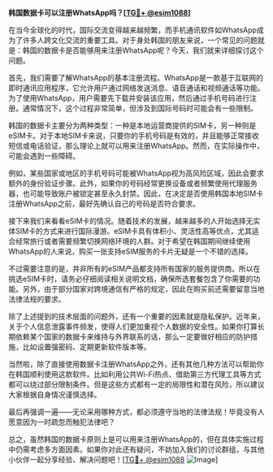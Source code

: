 **韩国数据卡可以注册WhatsApp吗？[[TG💪+ @esim1088](https://t.me/s/esim1088)]**

在当今全球化的时代，国际交流变得越来越频繁，而手机通讯软件如WhatsApp成为了许多人跨文化交流的重要工具。对于身处韩国的朋友来说，一个常见的问题就是：韩国的数据卡是否能够用来注册WhatsApp呢？今天，我们就来详细探讨这个问题。

首先，我们需要了解WhatsApp的基本注册流程。WhatsApp是一款基于互联网的即时通讯应用程序，它允许用户通过网络发送消息、语音通话和视频通话等功能。为了使用WhatsApp，用户需要先下载并安装该应用，然后通过手机号码进行注册。通常情况下，这个过程非常简单，但涉及到国际号码时可能会有一些限制。

韩国的数据卡主要分为两种类型：一种是本地运营商提供的SIM卡，另一种则是eSIM卡。对于本地SIM卡来说，只要你的手机号码是有效的，并且能够正常接收短信或电话验证，那么理论上就可以用来注册WhatsApp。然而，在实际操作中，可能会遇到一些障碍。

例如，某些国家或地区的手机号码可能被WhatsApp视为高风险区域，因此会要求额外的身份验证步骤。此外，如果你的号码经常更换设备或者频繁使用代理服务器，也可能导致账户被锁定甚至永久封禁。因此，在决定是否使用韩国本地SIM卡注册WhatsApp之前，最好先确认自己的号码是否符合要求。

接下来我们来看看eSIM卡的情况。随着技术的发展，越来越多的人开始选择无实体SIM卡的方式来进行国际漫游。eSIM卡具有体积小、灵活性高等优点，尤其适合经常旅行或者需要频繁切换网络环境的人群。对于希望在韩国期间继续使用WhatsApp的人来说，购买一张支持eSIM服务的卡片无疑是一个不错的选择。

不过需要注意的是，并非所有的eSIM产品都支持所有国家的服务提供商。所以在挑选eSIM卡时，请务必仔细阅读相关说明文档，确保所选套餐包含了你需要的功能。另外，由于部分国家对跨境通信有严格的规定，因此在购买前还需要留意当地法律法规的要求。

除了上述提到的技术层面的问题外，还有一个重要的因素就是隐私保护。近年来，关于个人信息泄露事件频发，使得人们更加重视个人数据的安全性。如果你打算长期依赖某个国家的数据卡来维持与外界联系的话，那么一定要做好相应的防护措施，比如设置强密码、定期更新软件版本等。

当然啦，除了直接使用数据卡注册WhatsApp之外，还有其他几种方法可以帮助你在韩国顺利使用这款软件。比如利用公共Wi-Fi热点、借助第三方代理工具等方式都可以绕过部分限制条件。但是这些方式都有一定的局限性和潜在风险，所以建议大家根据自身情况谨慎选择。

最后再强调一遍——无论采用哪种方式，都必须遵守当地的法律法规！毕竟没有人愿意因为一时疏忽而触犯法律吧？

总之，虽然韩国的数据卡原则上是可以用来注册WhatsApp的，但在具体实施过程中仍需考虑多方面因素。如果你对此还有疑问，不妨加入我们的讨论群组，与其他小伙伴一起分享经验、解决问题吧！[[TG💪+ @esim1088](https://t.me/s/esim1088) ![Image](https://i.postimg.cc/4NQfJmqS/Snipaste-2025-05-13-00-14-12.png)]